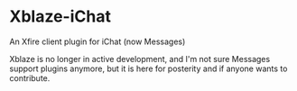 # Xblaze-iChat
An Xfire client plugin for iChat (now Messages)

Xblaze is no longer in active development, and I'm not sure Messages support plugins anymore, but it is here for posterity and if anyone wants to contribute.
